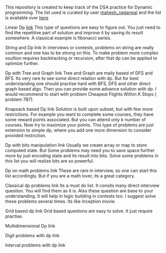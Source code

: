 This repository is created to keep track of the DSA practice for Dynamic programming. The list used is curated by user [mahesh_nagarwal](https://leetcode.com/mahesh_nagarwal/) and the list is available over [here](https://leetcode.com/discuss/general-discussion/1050391/Must-do-Dynamic-programming-Problems-Category-wise)

Linear Dp [link](https://leetcode.com/list/50vlu3z5/)
This type of questions are easy to figure out. You just need to find the repetitive part of solution and improve it by saving its result somewhere. A classical example is fibonacci series.

String and Dp link
In interviews or contests, problems on string are really common and one has to be strong on this. To make problem more complex soultion requires backtracking or recursion, after that dp can be applied to optimize further.

Dp with Tree and Graph link
Tree and Graph are maily based of DFS and BFS. Its very rare to see some direct relation with dp. But for best understanding one should practise hard with BFS, DFS and other direct graph based algo. Then you can provide some advance solution with dp. I would recommend to start with problem Cheapest Flights Within K Stops ( problem 787).

Knapsack based Dp link
Solution is built upon subset, but with few more restrictions. For example you want to complete some courses, they have some reward points associated. But you can attend only k number of courses. Now try to maximize your points. This type of problems are just extension to simple dp, where you add one more dimension to consider provided restriction.

Dp with bits manipulation link
Usually we create array or map to store computed state. But Some problems may need you to save space further more by just encoding state and its result into bits. Solve some problems in this list you will realize bits are so powerful.

Dp on math problems link
These are rare in interview, so one can start this list accordingly. But if you are a math lover, its a great category.

Classical dp problems link
Its a must do list. It consits many direct interview question. You will find them as it is. Also these question are base to your understanding. It will help in logic building in contests too. I suggest solve these problems several times. Its like Inception movie.

Grid based dp link
Grid based questions are easy to solve. It just require practise.

Multidimensional Dp link

Digit problems with dp link

Interval problems with dp link